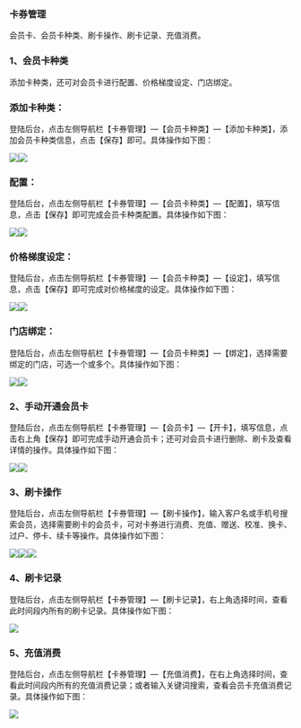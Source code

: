 ### 卡券管理

会员卡、会员卡种类、刷卡操作、刷卡记录、充值消费。

### 1、会员卡种类

添加卡种类，还可对会员卡进行配置、价格梯度设定、门店绑定。

### 添加卡种类：

登陆后台，点击左侧导航栏【卡券管理】—【会员卡种类】—【添加卡种类】，添加会员卡种类信息，点击【保存】即可。具体操作如下图：

![](/assets/会员卡种类01.jpg)![](/assets/会员卡种类02.jpg)

### 配置：

登陆后台，点击左侧导航栏【卡券管理】—【会员卡种类】—【配置】，填写信息，点击【保存】即可完成会员卡种类配置。具体操作如下图：

![](/assets/配置01.jpg)![](/assets/配置02.jpg)

### 价格梯度设定：

登陆后台，点击左侧导航栏【卡券管理】—【会员卡种类】—【设定】，填写信息，点击【保存】即可完成对价格梯度的设定。具体操作如下图：

![](/assets/价格梯度设定01.jpg)![](/assets/价格梯度设定02.jpg)

### 门店绑定：

登陆后台，点击左侧导航栏【卡券管理】—【会员卡种类】—【绑定】，选择需要绑定的门店，可选一个或多个。具体操作如下图：

![](/assets/门店绑定01.jpg)![](/assets/门店绑定02.jpg)

### 2、手动开通会员卡

登陆后台，点击左侧导航栏【卡券管理】—【会员卡】—【开卡】，填写信息，点击右上角【保存】即可完成手动开通会员卡；还可对会员卡进行删除、刷卡及查看详情的操作。具体操作如下图：

![](/assets/会员卡01.jpg)![](/assets/会员卡02.jpg)

### 3、刷卡操作

登陆后台，点击左侧导航栏【卡券管理】—【刷卡操作】，输入客户名或手机号搜索会员，选择需要刷卡的会员卡，可对卡券进行消费、充值、赠送、校准、换卡、过户、停卡、续卡等操作。具体操作如下图：

![](/assets/刷卡操作01.png)![](/assets/刷卡操作02.jpg)![](/assets/刷卡操作03.jpg)

### 4、刷卡记录

登陆后台，点击左侧导航栏【卡券管理】—【刷卡记录】，右上角选择时间，查看此时间段内所有的刷卡记录。具体操作如下图：

![](/assets/刷卡记录.jpg)

### 5、充值消费

登陆后台，点击左侧导航栏【卡券管理】—【充值消费】，在右上角选择时间，查看此时间段内所有的充值消费记录；或者输入关键词搜索，查看会员卡充值消费记录。具体操作如下图：

![](/assets/充值消费.jpg)



